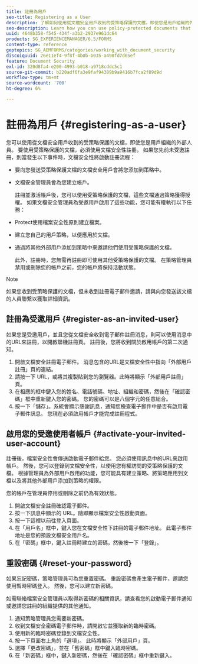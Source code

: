 ```yaml
---
title: 註冊為用戶
seo-title: Registering as a User
description: 了解如何使用從文檔安全用戶收到的受策略保護的文檔，即使您是用戶組織的外部人員。
seo-description: Learn how you can use policy-protected documents that you receive from an document security user, even if you are external to the user’s organization.
uuid: 4648b358-f545-434f-a3b2-2937e961dc64
products: SG_EXPERIENCEMANAGER/6.5/FORMS
content-type: reference
geptopics: SG_AEMFORMS/categories/working_with_document_security
discoiquuid: 26e11ef4-9f8f-4b0b-b035-a498fd7d65ef
feature: Document Security
exl-id: 320d8fa4-e200-4993-b018-a9718cddc5c1
source-git-commit: b220adf6fa3e9faf94389b9a9416b7fca2f89d9d
workflow-type: tm+mt
source-wordcount: '700'
ht-degree: 6%

---
```


# 註冊為用戶 {#registering-as-a-user}

您可以使用從文檔安全用戶收到的受策略保護的文檔，即使您是用戶組織的外部人員。 要使用受策略保護的文檔，必須使用文檔安全性註冊。 如果您先前未受邀註冊，則當發生以下事件時，文檔安全性將啟動註冊流程：

* 要向您發送受策略保護文檔的文檔安全用戶會將您添加到策略中。
* 文檔安全管理員會為您建立帳戶。

   註冊並激活帳戶後，您可以使用受策略保護的文檔，這些文檔通過策略獲得授權。 如果文檔安全管理員為受邀用戶啟用了這些功能，您可能有權執行以下任務：

* Protect使用檔案安全性原則建立檔案。
* 建立您自己的用戶策略，以便應用於文檔。
* 通過將其他外部用戶添加到策略中來邀請他們使用受策略保護的文檔。

   此外，註冊時，您無需再註冊即可使用其他受策略保護的文檔。 在策略管理員禁用或刪除您的帳戶之前，您的帳戶將保持活動狀態。

>[!NOTE]
>
>如果您收到受策略保護的文檔，但未收到註冊電子郵件邀請，請與向您發送該文檔的人員聯繫以獲取詳細資訊。

## 註冊為受邀用戶 {#register-as-an-invited-user}

如果您是受邀用戶，並且您從文檔安全收到電子郵件註冊消息，則可以使用消息中的URL來註冊，以開啟聯機註冊頁。 註冊後，您將收到關於啟用帳戶的第二次通知。

1. 開啟文檔安全註冊電子郵件。 消息包含的URL是文檔安全性中指向「外部用戶註冊」頁的連結。
1. 請按一下 URL，或將其複製貼到您的瀏覽器。此時將顯示「外部用戶註冊」頁。
1. 在相應的框中鍵入您的姓名、電話號碼、地址、組織和密碼，然後在「確認密碼」框中重新鍵入您的密碼。 您的密碼可以是八個字元的任意組合。
1. 按一下「儲存」。系統會顯示感謝訊息，通知您檢查電子郵件中是否有啟用電子郵件訊息。 您現在必須啟用帳戶才能完成註冊程式。

## 啟用您的受邀使用者帳戶 {#activate-your-invited-user-account}

註冊後，檔案安全性會傳送啟動電子郵件給您。 您必須使用訊息中的URL來啟用帳戶。 然後，您可以登錄到文檔安全性，以使用您有權訪問的受策略保護的文檔。 根據管理員為外部用戶啟用的功能，您可能具有建立策略、將策略應用到文檔以及將其他外部用戶添加到策略的權限。

您的帳戶在管理員停用或刪除之前仍為有效狀態。

1. 開啟文檔安全註冊確認電子郵件。
1. 按一下訊息中顯示的 URL。隨即顯示檔案安全性啟動頁面。
1. 按一下這裡以前往登入頁面。
1. 在「用戶名」框中，鍵入您在文檔安全性下註冊的電子郵件地址。 此電子郵件地址是您的預設文檔安全用戶名。
1. 在「密碼」框中，鍵入註冊時建立的密碼，然後按一下「登錄」。

## 重設密碼 {#reset-your-password}

如果忘記密碼，策略管理員可為您重置密碼。 重設密碼會產生電子郵件，邀請您使用暫時密碼登入。 然後，您可以建立新密碼。

如需聯絡檔案安全管理員以取得新密碼的相關資訊，請查看您的啟動電子郵件通知或邀請您註冊的組織提供的其他通知。

1. 通知策略管理員您需要新密碼。
1. 收到文檔安全密碼電子郵件時，請開啟它並獲取新的臨時密碼。
1. 使用新的臨時密碼登錄到文檔安全性。
1. 按一下頁面右上角的「選項」。 此時將顯示「外部用戶」頁。
1. 選擇「更改密碼」，並在「舊密碼」框中鍵入臨時密碼。
1. 在「新密碼」框中，鍵入新密碼，然後在「確認密碼」框中重新鍵入。
